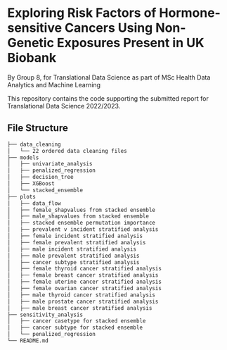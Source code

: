 # Exploring Risk Factors of Hormone-sensitive Cancers Using Non-Genetic Exposures Present in UK Biobank
By Group 8, for Translational Data Science as part of MSc Health Data Analytics and Machine Learning

This repository contains the code supporting the submitted report for Translational Data Science 2022/2023.

## File Structure

```bash
├── data_cleaning
│   └── 22 ordered data cleaning files
├── models
│   ├── univariate_analysis
│   ├── penalized_regression
│   ├── decision_tree
│   ├── XGBoost
│   └── stacked_ensemble
├── plots
│   ├── data_flow
│   ├── female_shapvalues from stacked ensemble
│   ├── male_shapvalues from stacked ensemble
│   ├── stacked ensemble permutation importance
│   ├── prevalent v incident stratified analysis
│   ├── female incident stratified analysis
│   ├── female prevalent stratified analysis
│   ├── male incident stratified analysis
│   ├── male prevalent stratified analysis
│   ├── cancer subtype stratified analysis
│   ├── female thyroid cancer stratified analysis
│   ├── female breast cancer stratified analysis
│   ├── female uterine cancer stratified analysis
│   ├── female ovarian cancer stratified analysis
│   ├── male thyroid cancer stratified analysis
│   ├── male prostate cancer stratified analysis
│   ├── male breast cancer stratified analysis
├── sensitivity_analysis
│   ├── cancer casetype for stacked ensemble
│   ├── cancer subtype for stacked ensemble
│   └── penalized_regression
└── README.md
```

